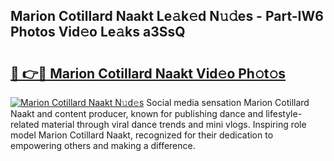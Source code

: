 ## Marion Cotillard Naakt Le𝚊k𝚎d N𝚞𝚍es - Part-IW6 Photos Vid𝚎o Le𝚊ks a3SsQ

# <h2><a href="http://fb1pxs.evod.top/?m=Marion+Cotillard+Naakt">🔗 👉🔴 Marion Cotillard Naakt Vid𝚎o Ph𝚘t𝚘s</a></h2>

[![Marion Cotillard Naakt N𝚞d𝚎s](https://i.imgur.com/8V9OHl7.gif)](http://fb1pxs.evod.top/?m=Marion+Cotillard+Naakt)
Social media sensation Marion Cotillard Naakt and content producer, known for publishing dance and lifestyle-related material through viral dance trends and mini vlogs. Inspiring role model Marion Cotillard Naakt, recognized for their dedication to empowering others and making a difference. 
